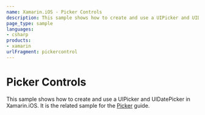 ```yaml
---
name: Xamarin.iOS - Picker Controls
description: This sample shows how to create and use a UIPicker and UIDatePicker in Xamarin.iOS. It is the related sample for the Picker guide.
page_type: sample
languages:
- csharp
products:
- xamarin
urlFragment: pickercontrol
---
```

# Picker Controls

This sample shows how to create and use a UIPicker and UIDatePicker in Xamarin.iOS. It is the related sample for the [Picker](/guides/ios/user_interface/controls/picker/) guide.